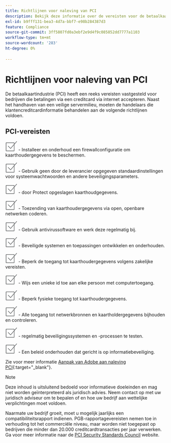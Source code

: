```yaml
---
title: Richtlijnen voor naleving van PCI
description: Bekijk deze informatie over de vereisten voor de betaalkaartindustrie (PCI) voor bedrijven die betalingen via een creditcard via internet accepteren.
exl-id: b9fff131-bea3-4d7a-bbf7-e98b284387d3
feature: Compliance
source-git-commit: 3ff5807fd0a3ebf2e9d4f9c085852dd7777a1103
workflow-type: tm+mt
source-wordcount: '283'
ht-degree: 0%

---
```


# Richtlijnen voor naleving van PCI

De betaalkaartindustrie (PCI) heeft een reeks vereisten vastgesteld voor bedrijven die betalingen via een creditcard via internet accepteren. Naast het handhaven van een veilige servermilieu, moeten de handelaars die klantencreditcardinformatie behandelen aan de volgende richtlijnen voldoen.

## PCI-vereisten

![selectievakje](../assets/checkbox.png) - Installeer en onderhoud een firewallconfiguratie om kaarthoudergegevens te beschermen.

![selectievakje](../assets/checkbox.png) - Gebruik geen door de leverancier opgegeven standaardinstellingen voor systeemwachtwoorden en andere beveiligingsparameters.

![selectievakje](../assets/checkbox.png) - door Protect opgeslagen kaarthoudgegevens.

![selectievakje](../assets/checkbox.png) - Toezending van kaarthoudergegevens via open, openbare netwerken coderen.

![selectievakje](../assets/checkbox.png) - Gebruik antivirussoftware en werk deze regelmatig bij.

![selectievakje](../assets/checkbox.png) - Beveiligde systemen en toepassingen ontwikkelen en onderhouden.

![selectievakje](../assets/checkbox.png) - Beperk de toegang tot kaarthoudergegevens volgens zakelijke vereisten.

![selectievakje](../assets/checkbox.png) - Wijs een unieke id toe aan elke persoon met computertoegang.

![selectievakje](../assets/checkbox.png) - Beperk fysieke toegang tot kaarthoudergegevens.

![selectievakje](../assets/checkbox.png) - Alle toegang tot netwerkbronnen en kaartholdergegevens bijhouden en controleren.

![selectievakje](../assets/checkbox.png) - regelmatig beveiligingssystemen en -processen te testen.

![selectievakje](../assets/checkbox.png) - Een beleid onderhouden dat gericht is op informatiebeveiliging.

Zie voor meer informatie [Aanpak van Adobe aan naleving PCI][1]{:target=&quot;_blank&quot;}.

>[!NOTE]
>
>Deze inhoud is uitsluitend bedoeld voor informatieve doeleinden en mag niet worden geïnterpreteerd als juridisch advies. Neem contact op met uw juridisch adviseur om te bepalen of en hoe uw bedrijf aan wettelijke verplichtingen moet voldoen.

Naarmate uw bedrijf groeit, moet u mogelijk jaarlijks een compatibiliteitsrapport indienen. PGB-rapportagevereisten nemen toe in verhouding tot het commerciële niveau, maar worden niet toegepast op bedrijven die minder dan 20.000 creditcardtransacties per jaar verwerken. Ga voor meer informatie naar de [PCI Security Standards Council][2] website.

[1]: https://business.adobe.com/products/magento/pci-compliance.html
[2]: https://www.pcisecuritystandards.org/index.php

